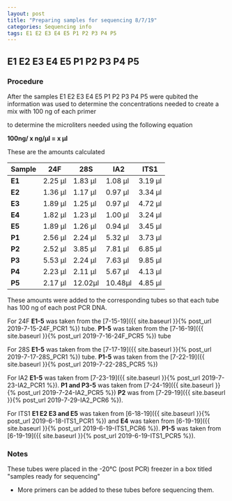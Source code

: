 ```yaml
---
layout: post
title: "Preparing samples for sequencing 8/7/19"
categories: Sequencing info
tags: E1 E2 E3 E4 E5 P1 P2 P3 P4 P5 
---
```


## E1 E2 E3 E4 E5 P1 P2 P3 P4 P5

### Procedure

After the samples E1 E2 E3 E4 E5 P1 P2 P3 P4 P5 were qubited the information was used to determine the concentrations needed to create a mix with 100 ng of each primer 

to determine the microliters needed using the following equation

**100ng/ x ng/μl = x μl**

These are the amounts calculated

|Sample|**24F**|**28S**|**IA2**|**ITS1**| 
|---|-----|-----|-----|----|
|**E1**|2.25 μl|1.83 μl|1.08 μl|3.19 μl|
|**E2**|1.36 μl|1.17 μl|0.97 μl|3.34 μl|
|**E3**|1.89 μl|1.25 μl|0.97 μl|4.72 μl|
|**E4**|1.82 μl|1.23 μl|1.00 μl|3.24 μl|
|**E5**|1.89 μl|1.26 μl|0.94 μl|3.45 μl|
|**P1**|2.56 μl|2.24 μl|5.32 μl|3.73 μl|
|**P2**|2.52 μl|3.85 μl|7.81 μl|6.85 μl|
|**P3**|5.53 μl|2.24 μl|7.63 μl|9.85 μl|
|**P4**|2.23 μl|2.11 μl|5.67 μl|4.13 μl|
|**P5**|2.17 μl|12.02μl|10.48μl|4.85 μl|

These amounts were added to the corresponding tubes so that each tube has 100 ng of each post PCR DNA.

For 24F **E1-5** was taken from the [7-15-19]({{ site.baseurl }}{% post_url 2019-7-15-24F_PCR1 %}) tube. **P1-5** was taken from the [7-16-19]({{ site.baseurl }}{% post_url 2019-7-16-24F_PCR5 %}) tube

For 28S **E1-5** was taken from the [7-17-19]({{ site.baseurl }}{% post_url 2019-7-17-28S_PCR1 %}) tube. **P1-5** was taken from the [7-22-19]({{ site.baseurl }}{% post_url 2019-7-22-28S_PCR5 %})

For IA2 **E1-5** was taken from [7-23-19]({{ site.baseurl }}{% post_url 2019-7-23-IA2_PCR1 %}). 
**P1 and P3-5** was taken from [7-24-19]({{ site.baseurl }}{% post_url 2019-7-24-IA2_PCR5 %}) **P2** was from [7-29-19]({{ site.baseurl }}{% post_url 2019-7-29-IA2_PCR6 %}).

For ITS1 **E1 E2 E3 and E5** was taken from [6-18-19]({{ site.baseurl }}{% post_url 2019-6-18-ITS1_PCR1 %}) and **E4** was taken from [6-19-19]({{ site.baseurl }}{% post_url 2019-6-19-ITS1_PCR6 %}). 
**P1-5** was taken from [6-19-19]({{ site.baseurl }}{% post_url 2019-6-19-ITS1_PCR5 %}).

### Notes

These tubes were placed in the -20°C (post PCR) freezer in a box titled "samples ready for sequencing"

* More primers can be added to these tubes before sequencing them.